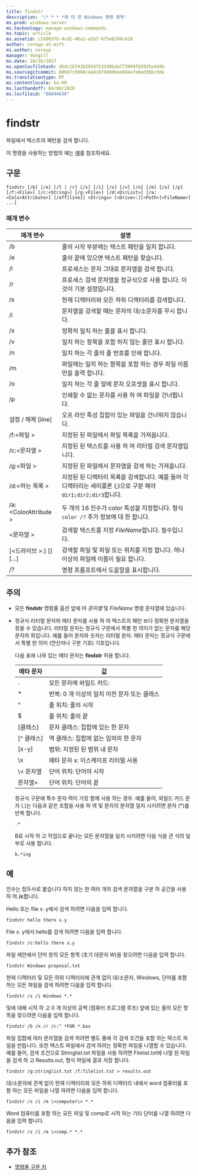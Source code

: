 ```yaml
---
title: findstr
description: '\* * * *에 대 한 Windows 명령 항목'
ms.prod: windows-server
ms.technology: manage-windows-commands
ms.topic: article
ms.assetid: c2d803fb-4cd2-46a1-a1b7-6f5e0249c418
author: coreyp-at-msft
ms.author: coreyp
manager: dongill
ms.date: 10/16/2017
ms.openlocfilehash: dbdc1b741b5934f53340bda773909fb5035e449b
ms.sourcegitcommit: b00d7c8968c4adc8f699dbee694afe6ed36bc9de
ms.translationtype: MT
ms.contentlocale: ko-KR
ms.lasthandoff: 04/08/2020
ms.locfileid: "80844636"
---
```

# <a name="findstr"></a>findstr

파일에서 텍스트의 패턴을 검색 합니다.

이 명령을 사용하는 방법의 예는 [예](#examples)를 참조하세요.

## <a name="syntax"></a>구문

```
findstr [/b] [/e] [/l | /r] [/s] [/i] [/x] [/v] [/n] [/m] [/o] [/p] [/f:<File>] [/c:<String>] [/g:<File>] [/d:<DirList>] [/a:<ColorAttribute>] [/off[line]] <Strings> [<Drive>:][<Path>]<FileName>[ ...]
```

### <a name="parameters"></a>매개 변수

|매개 변수|설명|
|---------|-----------|
|/b|줄의 시작 부분에는 텍스트 패턴을 일치 합니다.|
|/e|줄의 끝에 있으면 텍스트 패턴을 찾습니다.|
|/l|프로세스는 문자 그대로 문자열을 검색 합니다.|
|/r|프로세스 검색 문자열을 정규식으로 사용 합니다. 이것이 기본 설정입니다.|
|/s|현재 디렉터리와 모든 하위 디렉터리를 검색합니다.|
|/i|문자열을 검색할 때는 문자의 대/소문자를 무시 합니다.|
|/x|정확히 일치 하는 줄을 표시 합니다.|
|/v|일치 하는 항목을 포함 하지 않는 줄만 표시 합니다.|
|/n|일치 하는 각 줄의 줄 번호를 인쇄 합니다.|
|/m|파일에는 일치 하는 항목을 포함 하는 경우 파일 이름만을 출력 합니다.|
|/o|일치 하는 각 줄 앞에 문자 오프셋을 표시 합니다.|
|/p|인쇄할 수 없는 문자를 사용 하 여 파일을 건너뜁니다.|
|설정 / 해제 [line]|오프 라인 특성 집합이 있는 파일을 건너뛰지 않습니다.|
|/f:\<파일 >|지정된 된 파일에서 파일 목록을 가져옵니다.|
|/c:\<문자열 >|지정된 된 텍스트를 사용 하 여 리터럴 검색 문자열입니다.|
|/g:\<파일 >|지정된 된 파일에서 문자열을 검색 하는 가져옵니다.|
|/d:\<하는 목록 >|지정된 된 디렉터리 목록을 검색합니다. 예를 들어 각 디렉터리는 세미콜론 (;)으로 구분 해야 `dir1;dir2;dir3`합니다.|
|/a:\<ColorAttribute >|두 개의 16 진수가 color 특성을 지정합니다. 형식 `color /?` 추가 정보에 대 한 합니다.|
|\<문자열 >|검색할 텍스트를 지정 *FileName*합니다. 필수입니다.|
|[\<드라이브 >:] [<Path>]<FileName>[...]|검색할 파일 및 파일 또는 위치를 지정 합니다. 하나 이상의 파일에 이름이 필요 합니다.|
|/?|명령 프롬프트에서 도움말을 표시합니다.|

## <a name="remarks"></a>주의

- 모든 **findstr** 명령줄 옵션 앞에 야 *문자열* 및 *FileName* 명령 문자열에 있습니다.
- 정규식 리터럴 문자와 메타 문자를 사용 하 여 텍스트의 패턴 보다 정확한 문자열을 찾을 수 있습니다. 리터럴 문자는 정규식 구문에서 특별 한 의미가 없는 문자를 해당 문자의 회입니다. 예를 들어 문자와 숫자는 리터럴 문자. 메타 문자는 정규식 구문에서 특별 한 의미 (연산자나 구분 기호) 기호입니다.

  다음 표에 나와 있는 메타 문자는 **findstr** 허용 합니다.  

  |메타 문자|값|
  |-------------|-----|
  |.|모든 문자에 와일드 카드:|
  |*|반복: 0 개 이상의 일치 이전 문자 또는 클래스|
  |^|줄 위치: 줄의 시작|
  |$|줄 위치: 줄의 끝|
  |[클래스]|문자 클래스: 집합에 있는 한 문자|
  |[^ 클래스]|역 클래스: 집합에 없는 임의의 한 문자|
  |[x-y]|범위: 지정된 된 범위 내 문자|
  |\x|메타 문자 x: 이스케이프 리터럴 사용|
  |\\< 문자열|단어 위치: 단어의 시작|
  |문자열\>|단어 위치: 단어의 끝|

  정규식 구문에 특수 문자 력이 가장 함께 사용 하는 경우. 예를 들어, 와일드 카드 문자 (.)는 다음과 같은 조합을 사용 하 여 및 문자의 문자열 일치 시키려면 문자 (*)를 반복 합니다.

  ```
  .*
  ``` 

  B로 시작 하 고 작업으로 끝나는 모든 문자열을 일치 시키려면 다음 식을 큰 식의 일부로 사용 합니다. 

  ```
  b.*ing
  ```

## <a name="examples"></a>예

인수는 접두사로 붙습니다 하지 않는 한 여러 개의 검색 문자열을 구분 하 공간을 사용 하 여 **/c**합니다.

Hello 또는 file x. y에서 검색 하려면 다음을 입력 합니다.

```
findstr hello there x.y 
```

File x. y에서 hello를 검색 하려면 다음을 입력 합니다.

```
findstr /c:hello there x.y 
```

파일 제안에서 단어 창의 모든 항목 (초기 대문자 W)을 찾으려면 다음을 입력 합니다.

```
findstr Windows proposal.txt 
```

현재 디렉터리 및 모든 하위 디렉터리에 관계 없이 대/소문자, Windows, 단어를 포함 하는 모든 파일을 검색 하려면 다음을 입력 합니다.

```
findstr /s /i Windows *.* 
```

및에 대해 시작 하 고 0 개 이상의 공백 (컴퓨터 프로그램 루프) 앞에 있는 줄의 모든 항목을 찾으려면 다음을 입력 합니다.

```
findstr /b /n /r /c:^ *FOR *.bas 
```

파일 집합에 여러 문자열을 검색 하려면 별도 줄에 각 검색 조건을 포함 하는 텍스트 파일을 만듭니다. 또한 텍스트 파일에서 검색 하려는 정확한 파일을 나열할 수 있습니다. 예를 들어, 검색 조건으로 Stringlist.txt 파일을 사용 하려면 Filelist.txt에 나열 된 파일을 검색 하 고 Results.out, 형식 파일에 결과 저장 합니다.

```
findstr /g:stringlist.txt /f:filelist.txt > results.out 
```

대/소문자에 관계 없이 현재 디렉터리와 모든 하위 디렉터리 내에서 word 컴퓨터를 포함 하는 모든 파일을 나열 하려면 다음을 입력 합니다.

```
findstr /s /i /m \<computer\> *.*
```

Word 컴퓨터를 포함 하는 모든 파일 및 comp로 시작 하는 기타 단어를 나열 하려면 다음을 입력 합니다.

```
findstr /s /i /m \<comp.* *.*
```

## <a name="additional-references"></a>추가 참조

- [명령줄 구문 키](command-line-syntax-key.md)